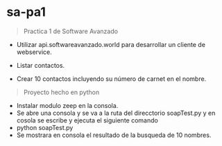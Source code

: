 # sa-pa1
> Practica 1 de Software Avanzado
- Utilizar api.softwareavanzado.world para desarrollar un cliente de webservice.

- Listar contactos.

- Crear 10 contactos incluyendo su número de carnet en el nombre.

> Proyecto hecho en python

- Instalar modulo zeep en la consola.
- Se abre una consola y se va a la ruta del direcctorio soapTest.py y en cosola se escribe y ejecuta el siguiente comando
- python soapTest.py
- Se mostrara en consola el resultado de la busqueda de 10 nombres.
